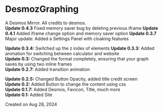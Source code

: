 # DesmozGraphing  
A Desmos Mirror. All credits to desmos.  
**Update 0.4.3** Fixed memory saver bug by deleting previous iframe
**Update 0.4.1** Added iframe change option and memory saver option
**Update 0.3.7** Major update: Added a Settings Panel with cloaking features

**Update 0.3.4:** Switched up the z index of elements 
**Update 0.3.3:** Added animation for switching between calculator and website  
**Update 0.3:** Changed the format completely, ensuring that your graph saves by using two inline frames  
**Update 0.2.7:** Added transition animation  

**Update 0.2.5:** Changed Button Opacity, added title credit screen  
**Update 0.2:** Added Button to change the content using css  
**Update 0.1.7:** Added Desmos, Favicon, Title, much more  
**Update 0.1:** Added Site  

Created on Aug 28, 2024
